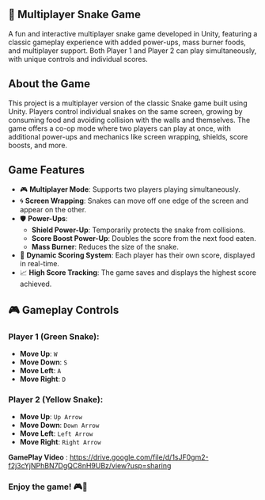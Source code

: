 ## 🐍 Multiplayer Snake Game

A fun and interactive multiplayer snake game developed in Unity, featuring a classic gameplay experience with added power-ups, mass burner foods, and multiplayer support. Both Player 1 and Player 2 can play simultaneously, with unique controls and individual scores.

## About the Game

This project is a multiplayer version of the classic Snake game built using Unity. Players control individual snakes on the same screen, growing by consuming food and avoiding collision with the walls and themselves. The game offers a co-op mode where two players can play at once, with additional power-ups and mechanics like screen wrapping, shields, score boosts, and more.


## Game Features

- 🎮 **Multiplayer Mode**: Supports two players playing simultaneously.
- 🌀 **Screen Wrapping**: Snakes can move off one edge of the screen and appear on the other.
- 🛡️ **Power-Ups**:
  - **Shield Power-Up**: Temporarily protects the snake from collisions.
  - **Score Boost Power-Up**: Doubles the score from the next food eaten.
  - **Mass Burner**: Reduces the size of the snake.
- 💯 **Dynamic Scoring System**: Each player has their own score, displayed in real-time.
- 📈 **High Score Tracking**: The game saves and displays the highest score achieved.

## 🎮 Gameplay Controls

### Player 1 (Green Snake):

- **Move Up**: `W`
- **Move Down**: `S`
- **Move Left**: `A`
- **Move Right**: `D`

### Player 2 (Yellow Snake):

- **Move Up**: `Up Arrow`
- **Move Down**: `Down Arrow`
- **Move Left**: `Left Arrow`
- **Move Right**: `Right Arrow`

**GamePlay Video** : https://drive.google.com/file/d/1sJF0gm2-f2j3cYjNPhBN7DgQC8nH9UBz/view?usp=sharing

### Enjoy the game! 🎮🐍
